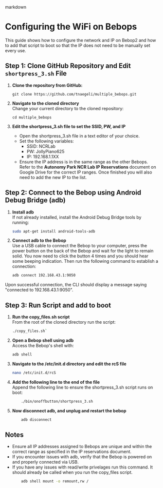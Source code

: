 ﻿
markdown


# Configuring the WiFi on Bebops

This guide shows how to configure the network and IP on Bebop2 and how to add that script to boot so that the IP does not need to be manually set every use.

## Step 1: Clone GitHub Repository and Edit `shortpress_3.sh` File
1. **Clone the repository from GitHub:**
   ```
   git clone https://github.com/tnaegeli/multiple_bebops.git
   ```
2.  **Navigate to the cloned directory**  
    Change your current directory to the cloned repository:
      ```
	cd multiple_bebops
      ```
3.  **Edit the shortpress_3.sh file to set the SSID, PW, and IP**
    
    -   Open the shortpress_3.sh file in a text editor of your choice.
    -   Set the following variables:
        -   SSID: NCRLab
        -   PW: JollyPiano625
        -   IP: 192.168.1.1XX
    -   Ensure the IP address is in the same range as the other Bebops. Refer to the **Autonomy Park NCR Lab IP Reservations** document on Google Drive for the correct IP ranges. Once finished you will also need to add the new IP to the list.

## Step 2: Connect to the Bebop using Android Debug Bridge (adb)

1.  **Install adb**  
    If not already installed, install the Android Debug Bridge tools by running:
     ```bash
	 sudo apt-get install android-tools-adb 
2.  **Connect adb to the Bebop**  
 Use a USB cable to connect the Bebop to your computer, press the power button on the back of the Bebop and wait for the light to remain solid. You now need to click the button 4 times and you should hear some beeping indication. Then run the following command to establish a connection:

      ```bash
    adb connect 192.168.43.1:9050
   Upon successful connection, the CLI should display a message saying "connected to 192.168.43.1:9050".
   

## Step 3: Run Script and add to boot

1.  **Run the copy_files.sh script**  
    From the root of the cloned directory run the script:
     ```bash
    ./copy_files.sh`
2.  **Open a Bebop shell using adb**  
Access the Bebop's shell with: 
	 ```bash
    adb shell
3.  **Navigate to the /etc/init.d directory and edit the rcS file**
     ```bash
    nano /etc/init.d/rcS
4.  **Add the following line to the end of the file**  
    Append the following line to ensure the shortpress_3.sh script runs on boot:
	```bash
	    ./bin/onoffbutton/shortpress_3.sh
5. **Now disconnect adb, and unplug and restart the bebop**
	```bash
	    adb disconnect
## Notes

-   Ensure all IP addresses assigned to Bebops are unique and within the correct range as specified in the IP reservations document.
-   If you encounter issues with adb, verify that the Bebop is powered on and properly connected via USB.
- If you have any issues with read/write privelages run this command. It should already be called when you run the copy_files script.
	```bash
	    adb shell mount -o remount,rw /

